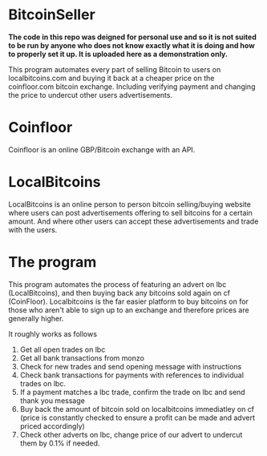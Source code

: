 # BitcoinSeller

**The code in this repo was deigned for personal use and so it is not suited to be run by anyone who does not know exactly what it is doing and how to properly set it up. It is uploaded here as a demonstration only.**

This program automates every part of selling Bitcoin to users on localbitcoins.com and buying it back at a cheaper price on the coinfloor.com bitcoin exchange.  Including verifying payment and changing the price to undercut other users advertisements.

# Coinfloor

Coinfloor is an online GBP/Bitcoin exchange with an API.

# LocalBitcoins

LocalBitcoins is an online person to person bitcoin selling/buying website where users can post advertisements offering to sell bitcoins for a certain amount. And where other users can accept these advertisements and trade with the users.


# The program

This program automates the process of featuring an advert on lbc (LocalBitcoins), and then buying back any bitcoins sold again on cf (CoinFloor). Localbitcoins is the far easier platform to buy bitcoins on for those who aren't able to sign up to an exchange and therefore prices are generally higher.

It roughly works as follows

1. Get all open trades on lbc
2. Get all bank transactions from monzo
3. Check for new trades and send opening message with instructions
4. Check bank transactions for payments with references to individual trades on lbc.
5. If a payment matches a lbc trade, confirm the trade on lbc and send thank you message
6. Buy back the amount of bitcoin sold on localbitcoins immediatley on cf (price is constantly checked to ensure a profit can be made and advert priced accordingly)
7. Check other adverts on lbc, change price of our advert to undercut them by 0.1% if needed.
